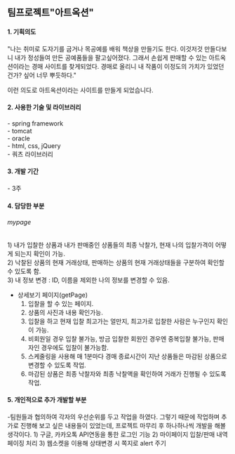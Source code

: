 <H2>팀프로젝트"아트옥션"</H2>


<H4>1. 기획의도</H4>
  "나는 취미로 도자기를 굽거나 목공예를 배워 책상을 만들기도 한다.   
  이것저것 만들다보니 내가 정성들여 만든 공예품들을 팔고싶어졌다.   
  그래서 손쉽게 판매할 수 있는 아트옥션이라는 경매 사이트를 찾게되었다.   
  경매로 올리니 내 작품이 이정도의 가치가 있었던건가? 싶어 너무 뿌듯하다."   
  
  이런 의도로 아트옥션이라는 사이트를 만들게 되었습니다.
  
<H4>2. 사용한 기술 및 라이브러리</H4>
  - spring framework <br>
  - tomcat <br>
  - oracle <br>
  - html, css, jQuery <br>
  - 쿼츠 라이브러리<br>
  
<H4>3. 개발 기간</H4>
  - 3주
  
<H4>4. 담당한 부분</H4>
  <H6> mypage</H6>
    1) 내가 입찰한 상품과 내가 판매중인 상품들의 최종 낙찰가, 현재 나의 입찰가격이 어떻게 되는지 확인이 가능.<br>
    2) 낙찰된 상품의 현재 거래상태, 판매하는 상품의 현재 거래상태들을 구분하여 확인할 수 있도록 함.<br>
    3) 내 정보 변경 : ID, 이름을 제외한 나의 정보를 변경할 수 있음.<br>
  
  - 상세보기 페이지(getPage)<br>
    1) 입찰을 할 수 있는 페이지.
    2) 상품의 사진과 내용 확인가능.
    3) 입찰을 하고 현재 입찰 최고가는 얼만지, 최고가로 입찰한 사람은 누구인지 확인이 가능.
    4) 비회원일 경우 입찰 불가능, 방금 입찰한 회원인 경우엔 중복입찰 불가능, 판매자인 경우에도 입찰이 불가능함.
    5) 스케줄링을 사용해 매 1분마다 경매 종료시간이 지난 상품들은 마감된 상품으로 변경할 수 있도록 작업.
    6) 마감된 상품은 최종 낙찰자와 최종 낙찰액을 확인하여 거래가 진행될 수 있도록 작업.
    
<H4>5. 개인적으로 추가 개발할 부분</H4>
   -팀원들과 협의하여 각자의 우선순위를 두고 작업을 하였다. 그렇기 때문에 작업하며 추가로 진행해 보고 싶은 내용들이 있었는데,
    프로젝트 마무리 후 하나하나씩 개발을 해볼 생각이다.
    1) 구글, 카카오톡 API연동을 통한 로그인 기능
    2) 마이페이지 입찰/판매 내역 페이징 처리
    3) 웹소켓을 이용해 상태변경 시 쪽지로 alert 주기
    
    
    

